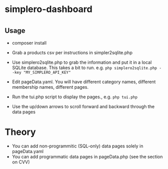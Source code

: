 # simplero-dashboard
#
## Usage

* composer install
* Grab a products csv per instructions in simpler2sqlite.php
* Use simplero2sqlite.php to grab the information and put it in a local SQLite database.
  This takes a bit to run. e.g. `php simplero2sqlite.php --key "MY_SIMPLERO_API_KEY"`
* Edit pageData.yaml. You will have different category names, different membership names, different pages.
* Run the tui.php script to display the pages., e.g. `php tui.php`

* Use the up/down arrows to scroll forward and backward through the data pages

# Theory
*   You can add non-programmitic (SQL-only) data pages solely in pageData.yaml
*   You can add programmatic data pages in pageData.php (see the section on CVV)

